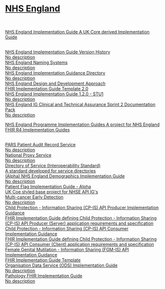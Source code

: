 

# <a href="https://simplifier.net/organization/nhsdigital">NHS England</a>

<br>


<a href="https://simplifier.net/nhs-england-implementation-guide" class="project-banner">NHS England Implementation Guide
<span class="description">A UK Core derived Implementation Guide</span>
</a>

<br>

<div class="project-container">
    

<a href="https://simplifier.net/guide/nhs-england-implementation-guide-version-history" class="child-title">
<div class="title">NHS England Implementation Guide Version History</div>
<div class="description">No description</div>
</a>
    

<a href="https://simplifier.net/guide/nhs-england-naming-systems" class="child-title">
<div class="title">NHS England Naming Systems</div>
<div class="description">No description</div>
</a>
    

<a href="https://simplifier.net/guide/nhs-england-implementation-guidance-directory" class="child-title">
<div class="title">NHS England Implementation Guidance Directory</div>
<div class="description">No description</div>
</a>
    

<a href="https://simplifier.net/guide/nhs-england-design-and-development-approach" class="child-title">
<div class="title">NHS England Design and Development Approach</div>
<div class="description">FHIR Implementation Guide Template 2.0</div>
</a>
    

<a href="https://simplifier.net/guide/nhs-england-implementation-guide-stu1" class="child-title">
<div class="title">NHS England Implementation Guide 1.2.0 - STU1</div>
<div class="description">No description</div>
</a>
    

<a href="https://simplifier.net/guide/nhs-england-ig-clinical-and-technical-assurance-doc-pack" class="child-title">
<div class="title">NHS England IG Clinical and Technical Assurance Sprint 2 Documentation Pack</div>
<div class="description">No description</div>
</a>
    
</div>




<a href="https://simplifier.net/NHS-England-Programme-Implementation-Guides" class="project-banner">NHS England Programme Implementation Guides
<span class="description">A project for NHS England FHIR R4 Implementation Guides</span>
</a>

<br>

<div class="project-container">
    

<a href="https://simplifier.net/guide/pars-patient-audit-record-service" class="child-title">
<div class="title">PARS Patient Audit Record Service</div>
<div class="description">No description</div>
</a>
    

<a href="https://simplifier.net/guide/national-proxy-service" class="child-title">
<div class="title">National Proxy Service</div>
<div class="description">No description</div>
</a>
    

<a href="https://simplifier.net/guide/directory-of-service" class="child-title">
<div class="title">Directory of Service (Interoperability Standard)</div>
<div class="description">A standard developed for service directories</div>
</a>
    

<a href="https://simplifier.net/guide/nhs-england-demographics-implementation-guide" class="child-title">
<div class="title">(Alpha) NHS England Demographics Implementation Guide</div>
<div class="description">No description</div>
</a>
    

<a href="https://simplifier.net/guide/patientflag" class="child-title">
<div class="title">Patient Flag Implementation Guide - Alpha</div>
<div class="description">UK Coe styled base project for NHSE API IG's</div>
</a>
    

<a href="https://simplifier.net/guide/multicancerearlydetection" class="child-title">
<div class="title">Multi-cancer Early Detection</div>
<div class="description">No description</div>
</a>
    

<a href="https://simplifier.net/guide/child-protection---information-sharing--cp-is--api-producer-impl" class="child-title">
<div class="title">Child Protection - Information Sharing (CP-IS) API Producer Implementation Guidance</div>
<div class="description">FHIR Implementation Guide defining Child Protection - Information Sharing (CP-IS) API Producer (Server) application requirements and specification</div>
</a>
    

<a href="https://simplifier.net/guide/child-protection---information-sharing--cp-is--api-consumer-impl" class="child-title">
<div class="title">Child Protection - Information Sharing (CP-IS) API Consumer Implementation Guidance</div>
<div class="description">FHIR Implementation Guide defining Child Protection - Information Sharing (CP-IS) API Consumer (Client) application requirements and specification</div>
</a>
    

<a href="https://simplifier.net/guide/female-genital-mutilation-implementation-guide2" class="child-title">
<div class="title">Female Genital Mutilation - Information Sharing (FGM-IS) API Implementation Guidance</div>
<div class="description">FHIR Implementation Guide Template</div>
</a>
    

<a href="https://simplifier.net/guide/organisation-data-services" class="child-title">
<div class="title">Organisation Data Service (ODS) Implementation Guide</div>
<div class="description">No description</div>
</a>
    

<a href="https://simplifier.net/guide/pathology-fhir-implementation-guide" class="child-title">
<div class="title">Pathology FHIR Implementation Guide</div>
<div class="description">No description</div>
</a>
    
</div>


